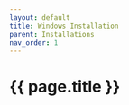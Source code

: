 ```yaml
---
layout: default
title: Windows Installation
parent: Installations
nav_order: 1
---
```

# {{ page.title }}